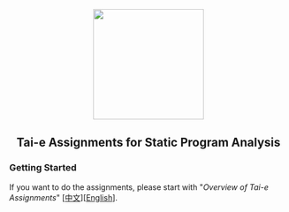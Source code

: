 <div align="center">
  <a href="https://tai-e.pascal-lab.net/">
    <img src="https://tai-e.pascal-lab.net/o-tai-e.webp" height="200">
  </a>

## Tai-e Assignments for Static Program Analysis
</div>

### Getting Started

If you want to do the assignments, please start with "*Overview of Tai-e Assignments*" [[中文](https://tai-e.pascal-lab.net/intro/overview.html)][[English](https://tai-e.pascal-lab.net/en/intro/overview.html)].
